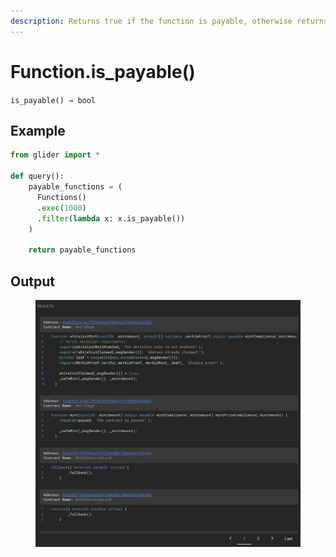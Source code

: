 ```yaml
---
description: Returns true if the function is payable, otherwise returns false.
---
```


# Function.is\_payable()

`is_payable() → bool`

## Example

```python
from glider import *

def query():
    payable_functions = (
      Functions()
      .exec(1000)
      .filter(lambda x: x.is_payable())
    )

    return payable_functions
```

## Output

<figure><img src="../../../.gitbook/assets/image (4) (1) (1) (1).png" alt=""><figcaption></figcaption></figure>
